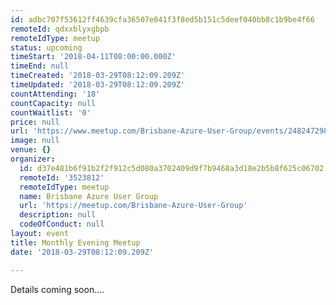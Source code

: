 ```yaml
---
id: adbc707f53612ff4639cfa36507e041f3f8ed5b151c5deef040bb8c1b9be4f66
remoteId: qdxxblyxgbpb
remoteIdType: meetup
status: upcoming
timeStart: '2018-04-11T08:00:00.000Z'
timeEnd: null
timeCreated: '2018-03-29T08:12:09.209Z'
timeUpdated: '2018-03-29T08:12:09.209Z'
countAttending: '18'
countCapacity: null
countWaitlist: '0'
price: null
url: 'https://www.meetup.com/Brisbane-Azure-User-Group/events/248247298/'
image: null
venue: {}
organizer:
  id: d37e481b6f91b2f2f912c5d080a3702409d9f7b9468a3d18e2b5b8f625c06702
  remoteId: '3523812'
  remoteIdType: meetup
  name: Brisbane Azure User Group
  url: 'https://meetup.com/Brisbane-Azure-User-Group'
  description: null
  codeOfConduct: null
layout: event
title: Monthly Evening Meetup
date: '2018-03-29T08:12:09.209Z'

---
```

<p>Details coming soon....</p>
